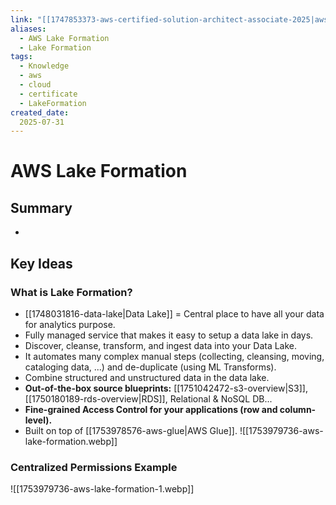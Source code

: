 ```yaml
---
link: "[[1747853373-aws-certified-solution-architect-associate-2025|aws Certified Solution Architect Associate 2025]]"
aliases: 
  - AWS Lake Formation
  - Lake Formation
tags:
  - Knowledge
  - aws
  - cloud
  - certificate
  - LakeFormation
created_date:
  2025-07-31
---
```

# AWS Lake Formation
## Summary
- 

## Key Ideas
### What is Lake Formation?
- [[1748031816-data-lake|Data Lake]] = Central place to have all your data for analytics purpose.
- Fully managed service that makes it easy to setup a data lake in days.
- Discover, cleanse, transform, and ingest data into your Data Lake.
- It automates many complex manual steps (collecting, cleansing, moving, cataloging data, ...) and de-duplicate (using ML Transforms).
- Combine structured and unstructured data in the data lake.
- **Out-of-the-box source blueprints:** [[1751042472-s3-overview|S3]], [[1750180189-rds-overview|RDS]], Relational & NoSQL DB...
- **Fine-grained Access Control for your applications (row and column-level).**
- Built on top of [[1753978576-aws-glue|AWS Glue]].
![[1753979736-aws-lake-formation.webp]]

### Centralized Permissions Example
![[1753979736-aws-lake-formation-1.webp]]

